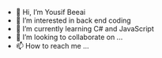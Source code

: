- 👋 Hi, I’m Yousif Beeai
- 👀 I’m interested in back end coding
- 🌱 I’m currently learning C# and JavaScript
- 💞️ I’m looking to collaborate on ...
- 📫 How to reach me ...

<!---
ybeeai87/ybeeai87 is a ✨ special ✨ repository because its `README.md` (this file) appears on your GitHub profile.
You can click the Preview link to take a look at your changes.
--->
